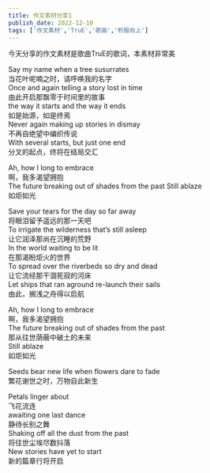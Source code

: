 ```yaml
---
title: 作文素材分享1
publish_date: 2022-12-10
tags: ['作文素材','TruE','歌曲','积极向上']
---
```


今天分享的作文素材是歌曲TruE的歌词，本素材非常美  

Say my name when a tree susurrates  
当花叶呢喃之时，请呼唤我的名字  
Once and again telling a story lost in time  
由此开启那飘零于时间里的故事  
the way it starts and the way it ends  
如是始源，如是终焉  
Never again making up stories in dismay  
不再自绝望中编织传说  
With several starts, but just one end  
分叉的起点，终将在结局交汇  

Ah, how I long to embrace  
啊，我多渴望拥抱  
The future breaking out of shades from the past Still ablaze  
如炬如光  

Save your tears for the day so far away  
将眼泪留予遥远的那一天吧  
To irrigate the wilderness that’s still asleep  
让它润泽那尚在沉睡的荒野  
In the world waiting to be lit  
在那渴盼炬火的世界  
To spread over the riverbeds so dry and dead  
让它流经那干涸死寂的河床  
Let ships that ran aground re-launch their sails  
由此，搁浅之舟得以启航  

Ah, how I long to embrace  
啊，我多渴望拥抱  
The future breaking out of shades from the past  
那从往世荫蔽中破土的未来  
Still ablaze  
如炬如光  

Seeds bear new life when flowers dare to fade  
繁花谢世之时，万物自此新生  

Petals linger about  
飞花流连  
awaiting one last dance  
静待长别之舞  
Shaking off all the dust from the past  
将往世尘埃尽数抖落  
New stories have yet to start  
新的篇章行将开启

